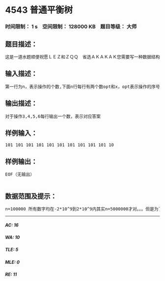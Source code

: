 # 4543 普通平衡树   
### 时间限制： 1 s&nbsp;&nbsp;&nbsp;&nbsp;空间限制： 128000 KB&nbsp;&nbsp;&nbsp;&nbsp;题目等级： 大师  
## 题目描述：  

<pre>
这是一道水题顺便祝愿ＬＥＺ和ＺＱＱ　省选ＡＫＡＫＡＫ您需要写一种数据结构（可参考题目标题），来维护一些数，其中需要提供以下操作：1. 插入x数2. 删除x数(若有多个相同的数，因只删除一个)3. 查询x数的排名(若有多个相同的数，因输出最小的排名)4. 查询排名为x的数5. 求x的前驱(前驱定义为小于x，且最大的数)6. 求x的后继(后继定义为大于x，且最小的数)
</pre>
  
  
## 输入描述：  

<pre>
第一行为n，表示操作的个数,下面n行每行有两个数opt和x，opt表示操作的序号(1<=opt<=6)
</pre>
  
  
## 输出描述：  

<pre>
对于操作3,4,5,6每行输出一个数，表示对应答案
</pre>
  
  
## 样例输入：  

<pre>
101 101 101 101 101 101 101 101 101 101 10
</pre>
  
  
## 样例输出：  

<pre>
EOF（无输出）  

</pre>
  
  
## 数据范围及提示：  

<pre>
n=100000 所有数字均在-2*10^9到2*10^9内其实n=5000000才对。。。但是为了不卡评测机
</pre>
  
  
***  

##### AC: 16  
##### WA: 10  
##### TLE: 5  
##### MLE: 0  
##### RE: 11  
